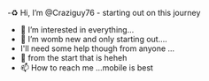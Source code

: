 -♻️ Hi, I’m @Craziguy76 - starting out on this journey
- 👀 I’m interested in everything...
- 🌱 I’m womb new and only starting out....
- I'll need some help though from anyone  ...
- 🙂 from the start that is heheh
- 📫 How to reach me ...mobile is best

<!---
Craziguy76/Craziguy76 is a ✨ special ✨ repository because its `README.md` (this file) appears on your GitHub profile.
You can click the Preview link to take a look at your changes.
--->
